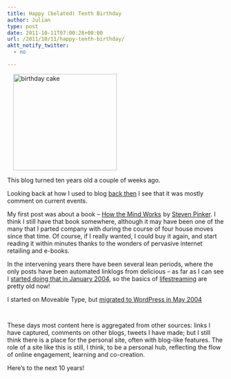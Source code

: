 ```yaml
---
title: Happy (belated) Tenth Birthday
author: Julian
type: post
date: 2011-10-11T07:00:28+00:00
url: /2011/10/11/happy-tenth-birthday/
aktt_notify_twitter:
  - no

---
```

<div class="zemanta-img" style="margin: 1em; display: block;">
  <p>
    <a href="https://www.flickr.com/photos/23334460@N00/3273518391"><img title="birthday cake" src="https://www.synesthesia.co.uk/blog/wp-content/uploads/2011/10/3273518391_c98d57e3bd_m.jpg" alt="birthday cake" width="240" height="224" /></a>
  </p>
</div>

This blog turned ten years old a couple of weeks ago.

Looking back at how I used to blog [back then][1] I see that it was mostly comment on current events.

My first post was about a book &#8211; [How the Mind Works][2] <img style="border: none !important; margin: 0px !important;" src="https://www.assoc-amazon.co.uk/e/ir?t=fivegocrazyinmid&#038;l=as2&#038;o=2&#038;a=0140244913" border="0" alt="" width="1" height="1" />by [Steven Pinker][3]. I think I still have that book somewhere, although it may have been one of the many that I parted company with during the course of four house moves since that time. Of course, if I really wanted, I could buy it again, and start reading it within minutes thanks to the wonders of pervasive internet retailing and e-books.

In the intervening years there have been several lean periods, where the only posts have been automated linklogs from delicious &#8211; as far as I can see I [started doing that in January 2004][4], so the basics of [lifestreaming][5] are pretty old now!

I started on Moveable Type, but [migrated to WordPress in May 2004][6]

<div class="zemanta-pixie" style="margin-top: 10px; height: 15px;">
  <img class="zemanta-pixie-img" style="border: none; float: right;" src="https://img.zemanta.com/pixy.gif?x-id=2f19fa7c-e647-4fb3-a75d-ba19c71ad851" alt="" /><span class="zem-script more-info pretty-attribution"></span>
</div>

These days most content here is aggregated from other sources: links I have captured, comments on other blogs, tweets I have made; but I still think there is a place for the personal site, often with blog-like features. The role of a site like this is still, I think, to be a personal hub, reflecting the flow of online engagement, learning and co-creation.

Here&#8217;s to the next 10 years!

 [1]: https://www.synesthesia.co.uk/blog/archives/2001/09/
 [2]: https://www.amazon.co.uk/gp/product/0140244913?ie=UTF8&tag=fivegocrazyinmid&linkCode=as2&camp=1634&creative=19450&creativeASIN=0140244913
 [3]: https://www.mit.edu/~pinker/
 [4]: https://www.synesthesia.co.uk/blog/archives/2004/01/05/links/
 [5]: https://www.synesthesia.co.uk/blog/lifestream/
 [6]: synesthesia.co.uk